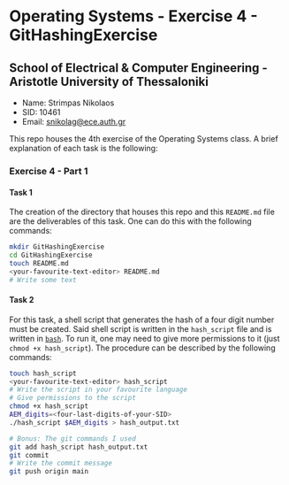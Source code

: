 # Operating Systems - Exercise 4 - GitHashingExercise

## School of Electrical & Computer Engineering - Aristotle University of Thessaloniki

- Name: Strimpas Nikolaos
- SID: 10461
- Email: snikolag@ece.auth.gr

This repo houses the 4th exercise of the Operating Systems class. A brief explanation of each task is the following:

### Exercise 4 - Part 1

#### Task 1

The creation of the directory that houses this repo and this `README.md` file are the deliverables of this task. One can do this with the following commands:
```bash
mkdir GitHashingExercise
cd GitHashingExercise
touch README.md
<your-favourite-text-editor> README.md
# Write some text
```
#### Task 2

For this task, a shell script that generates the hash of a four digit number must be created. Said shell script is written in the `hash_script` file and is written in [`bash`](https://www.gnu.org/software/bash/). To run it, one may need to give more permissions to it (just `chmod +x hash_script`). The procedure can be described by the following commands:
```bash
touch hash_script
<your-favourite-text-editor> hash_script
# Write the script in your favourite language
# Give permissions to the script
chmod +x hash_script
AEM_digits=<four-last-digits-of-your-SID>
./hash_script $AEM_digits > hash_output.txt

# Bonus: The git commands I used
git add hash_script hash_output.txt
git commit
# Write the commit message
git push origin main
```

